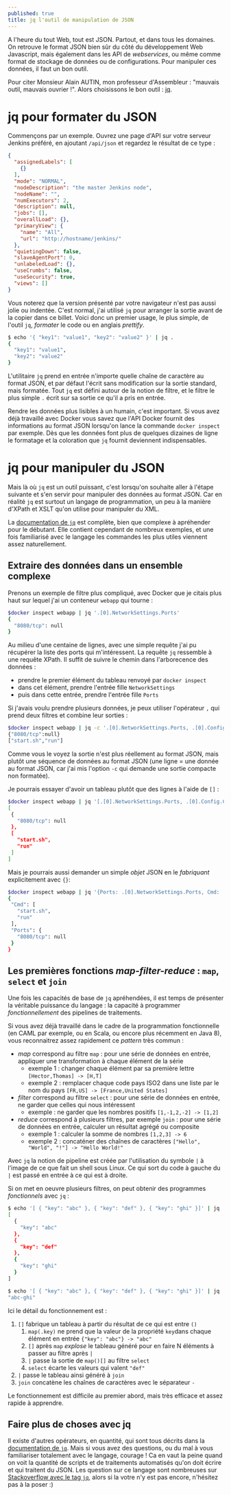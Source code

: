 ```yaml
---
published: true
title: jq l'outil de manipulation de JSON
---
```


A l'heure du tout Web, tout est JSON. Partout, et dans tous les domaines. On retrouve le format JSON 
bien sûr du côté du développement Web Javascript, mais également dans les API de _webservices_, ou
 même comme format de stockage de données ou de configurations. Pour manipuler ces données, il faut
 un bon outil. 
 
Pour citer Monsieur Alain AUTIN, mon professeur d'Assembleur : "mauvais outil, mauvais
 ouvrier !". Alors choisissons le bon outil : [jq](https://stedolan.github.io/jq/).
 
# jq pour formater du JSON
 
Commençons par un exemple. Ouvrez une page d'API sur votre serveur Jenkins préféré,
en ajoutant `/api/json` et regardez le résultat de ce type :

```json
{
  "assignedLabels": [
    {}
  ],
  "mode": "NORMAL",
  "nodeDescription": "the master Jenkins node",
  "nodeName": "",
  "numExecutors": 2,
  "description": null,
  "jobs": [],
  "overallLoad": {},
  "primaryView": {
    "name": "All",
    "url": "http://hostname/jenkins/"
  },
  "quietingDown": false,
  "slaveAgentPort": 0,
  "unlabeledLoad": {},
  "useCrumbs": false,
  "useSecurity": true,
  "views": []
}
```

Vous noterez que la version présenté par votre navigateur n'est pas aussi jolie ou indentée. C'est normal,
j'ai utilisé `jq` pour arranger la sortie avant de la copier dans ce billet. Voici donc un premier usage,
le plus simple, de l'outil `jq`, _formater_ le code ou en anglais _prettify_.

```bash
$ echo '{ "key1": "value1", "key2": "value2" }' | jq .
{
  "key1": "value1",
  "key2": "value2"
}
```

L'utilitaire `jq` prend en entrée n'importe quelle chaîne de caractère au format JSON, et par défaut
l'écrit sans modification sur la sortie standard, mais formatée. Tout `jq` est défini autour de la notion
  de filtre, et le filtre le plus simple `.` écrit sur sa sortie ce qu'il a pris en entrée.

Rendre les données plus lisibles à un humain,
 c'est important. Si vous avez déjà travaillé avec Docker vous savez que l'API Docker fournit des informations
 au format JSON lorsqu'on lance la commande `docker inspect` par exemple. Dès que les données font plus de
 quelques dizaines de ligne le formatage et la coloration que `jq` fournit deviennent indispensables.

# jq pour manipuler du JSON

Mais là où `jq` est un outil puissant, c'est lorsqu'on souhaite aller à l'étape suivante et s'en servir
pour manipuler des données au format JSON. Car en réalité `jq` est surtout un langage de programmation,
un peu à la manière d'XPath et XSLT qu'on utilise pour manipuler du XML.
 
La [documentation de `jq`](https://stedolan.github.io/jq/manual/) est complète, bien que complexe à apréhender
pour le débutant. Elle contient cependant de nombreux exemples, et une fois familiarisé avec le langage les
commandes les plus utiles viennent assez naturellement.

## Extraire des données dans un ensemble complexe

Prenons un exemple de filtre plus compliqué, avec Docker que je citais plus haut sur lequel j'ai un conteneur `webapp` qui tourne :

```bash
$docker inspect webapp | jq '.[0].NetworkSettings.Ports'
{
  "8080/tcp": null
}
```

Au milieu d'une centaine de lignes, avec une simple requête j'ai pu récupérer la liste des ports qui
m'intéressent. La requête `jq` ressemble à une requête XPath. Il suffit de suivre le chemin dans
l'arborecence des données :
   * prendre le premier élément du tableau renvoyé par `docker inspect`
   * dans cet élément, prendre l'entrée fille `NetworkSettings`
   * puis dans cette entrée, prendre l'entrée fille `Ports`
    
Si j'avais voulu prendre plusieurs données, je peux utiliser l'opérateur `,` qui prend deux filtres
et combine leur sorties :

```bash
$docker inspect webapp | jq -c '.[0].NetworkSettings.Ports, .[0].Config.Cmd'
{"8080/tcp":null}
["start.sh","run"]
```

Comme vous le voyez la sortie n'est plus réellement au format JSON, mais plutôt une séquence de données
au format JSON (une ligne = une donnée au format JSON, car j'ai mis l'option `-c` qui demande une sortie
compacte non formatée).

Je pourrais essayer d'avoir un tableau plutôt que des lignes à l'aide de `[]` :

```bash
$docker inspect webapp | jq '[.[0].NetworkSettings.Ports, .[0].Config.Cmd]'
[
 {
   "8080/tcp": null
 },
 [
   "start.sh",
   "run"
 ]
]
```

Mais je pourrais aussi demander un simple _objet_ JSON en le _fabriquant_ explicitement avec `{}`:

```bash
$docker inspect webapp | jq '{Ports: .[0].NetworkSettings.Ports, Cmd: .[0].Config.Cmd}'
{
 "Cmd": [
   "start.sh",
   "run"
 ],
 "Ports": {
   "8080/tcp": null
 }
}
```

## Les premières fonctions _map-filter-reduce_ : `map`, `select` et `join`

Une fois les capacités de base de `jq` apréhendées, il est temps de présenter la véritable puissance
du langage : la capacité à programmer _fonctionnellement_ des pipelines de traitements.

Si vous avez déjà travaillé dans le cadre de la programmation fonctionnelle (en CAML par exemple, ou en Scala,
ou encore plus récemment en Java 8), vous reconnaitrez assez rapidement ce _pattern_ très commun :

  * _map_ correspond au filtre `map` : pour une série de données en entrée, appliquer une transformation à chaque élément de la série
     * exemple 1 : changer chaque élément par sa première lettre `[Hector,Thomas] -> [H,T]`
     * exemple 2 : remplacer chaque code pays ISO2 dans une liste par le nom du pays `[FR,US] -> [France,United States]`
  * _filter_ correspond au filtre `select` : pour une série de données en entrée, ne garder que celles qui nous intéressent
     * exemple : ne garder que les nombres positifs `[1,-1,2,-2] -> [1,2]`
  * _reduce_ correspond à plusieurs filtres, par exemple `join` : pour une série de données en entrée, calculer un résultat agrégé ou composite
     * exemple 1 : calculer la somme de nombres `[1,2,3] -> 6`
     * exemple 2 : concaténer des chaînes de caractères `["Hello", "World", "!"] -> "Hello World!"`
     
Avec `jq` la notion de pipeline est créée par l'utilisation du symbole `|` à l'image de ce que fait un shell
sous Linux. Ce qui sort du code à gauche du `|` est passé en entrée à ce qui est à droite. 
 
Si on met en oeuvre plusieurs filtres, on peut obtenir des programmes _fonctionnels_ avec `jq` :

```bash
$ echo '[ { "key": "abc" }, { "key": "def" }, { "key": "ghi" }]' | jq .
[
  {
    "key": "abc"
  },
  {
    "key": "def"
  },
  {
    "key": "ghi"
  }
]

$ echo '[ { "key": "abc" }, { "key": "def" }, { "key": "ghi" }]' | jq '[(map(.key)[] | select(. != "def"))] | join("-")'
"abc-ghi"
```

Ici le détail du fonctionnement est :

  1. `[]` fabrique un tableau à partir du résultat de ce qui est entre `()`
     1. `map(.key)` ne prend que la valeur de la propriété `key`dans chaque élément en entrée `{"key": "abc"} -> "abc"`
     2. `[]` après `map` _explose_ le tableau généré pour en faire N éléments à passer au filtre après `|`
     3. `|` passe la sortie de `map()[]` au filtre `select`
     4. `select` écarte les valeurs qui valent `"def"`
  2. `|` passe le tableau ainsi généré à `join`
  3. `join` concatène les chaînes de caractères avec le séparateur `-`
  
Le fonctionnement est difficile au premier abord, mais très efficace et assez rapide à apprendre.

## Faire plus de choses avec jq

Il existe d'autres opérateurs, en quantité, qui sont tous décrits dans la 
[documentation de `jq`](https://stedolan.github.io/jq/manual/).
Mais si vous avez des questions, ou du mal à vous familiariser totalement avec le langage, courage ! Ca en vaut la peine
quand on voit la quantité de scripts et de traitements automatisés qu'on doit écrire et qui traitent du JSON. Les 
question sur ce langage sont nombreuses sur [Stackoverflow avec le tag `jq`](https://stackoverflow.com/questions/tagged/jq),
 alors si la votre n'y est pas encore, n'hésitez pas à la poser :)
